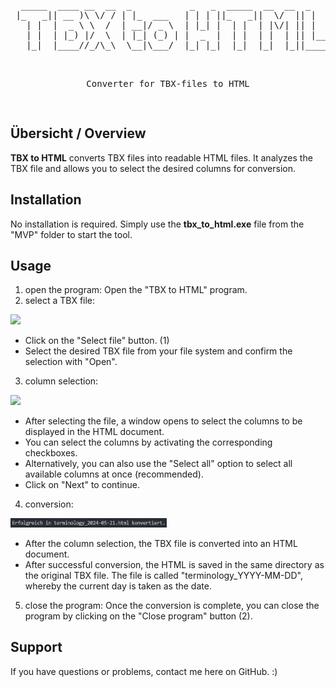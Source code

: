 <pre align="center">

  _____  ____ __  __  _           _   _  _____  __  __  _     
 |_   _|| __ )\ \/ / | |_  ___   | | | ||_   _||  \/  || |    
   | |  |  _ \ \  /  | __|/ _ \  | |_| |  | |  | |\/| || |    
   | |  | |_) |/  \  | |_| (_) | |  _  |  | |  | |  | || |___ 
   |_|  |____//_/\_\  \__|\___/  |_| |_|  |_|  |_|  |_||_____|
                                                              
  
<p align="center">Converter for TBX-files to HTML</p>
</pre>

## Übersicht / Overview
**TBX to HTML** converts TBX files into readable HTML files. It analyzes the TBX file and allows you to select the desired columns for conversion.

## Installation
No installation is required. Simply use the **tbx_to_html.exe** file from the "MVP" folder to start the tool.

## Usage
1. open the program:
       Open the "TBX to HTML" program.
2. select a TBX file:

<img src="MVP/img/Programm%20öffnet%20sich.PNG" width="250">

- Click on the "Select file" button. (1)
- Select the desired TBX file from your file system and confirm the selection with "Open".

3. column selection:

<img src="MVP/img/alle_auswählen.PNG">

- After selecting the file, a window opens to select the columns to be displayed in the HTML document.
- You can select the columns by activating the corresponding checkboxes.
- Alternatively, you can also use the "Select all" option to select all available columns at once (recommended).
- Click on "Next" to continue.

4. conversion:

<img src="MVP/img/Dateiname%20der%20HTML.PNG" width="250">


- After the column selection, the TBX file is converted into an HTML document.
- After successful conversion, the HTML is saved in the same directory as the original TBX file. The file is called "terminology_YYYY-MM-DD", whereby the current day is taken as the date.

5. close the program:
       Once the conversion is complete, you can close the program by clicking on the "Close program" button (2).

## Support
If you have questions or problems, contact me here on GitHub. :)


